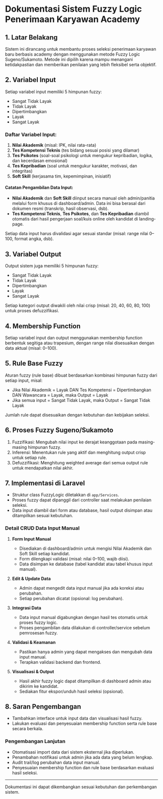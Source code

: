 # Dokumentasi Sistem Fuzzy Logic Penerimaan Karyawan Academy

## 1. Latar Belakang

Sistem ini dirancang untuk membantu proses seleksi penerimaan karyawan baru berbasis academy dengan menggunakan metode Fuzzy Logic Sugeno/Sukamoto. Metode ini dipilih karena mampu menangani ketidakpastian dan memberikan penilaian yang lebih fleksibel serta objektif.

## 2. Variabel Input

Setiap variabel input memiliki 5 himpunan fuzzy:

-   Sangat Tidak Layak
-   Tidak Layak
-   Dipertimbangkan
-   Layak
-   Sangat Layak

### Daftar Variabel Input:

1. **Nilai Akademik** (misal: IPK, nilai rata-rata)
2. **Tes Kompetensi Teknis** (tes bidang sesuai posisi yang dilamar)
3. **Tes Psikotes** (soal-soal psikologi untuk mengukur kepribadian, logika, dan kecerdasan emosional)
4. **Tes Kepribadian** (soal untuk mengukur karakter, motivasi, dan integritas)
5. **Soft Skill** (kerjasama tim, kepemimpinan, inisiatif)

#### Catatan Pengambilan Data Input:

-   **Nilai Akademik** dan **Soft Skill** diinput secara manual oleh admin/panitia melalui form khusus di dashboard/admin. Data ini bisa berasal dari dokumen resmi (transkrip, hasil observasi, dsb).
-   **Tes Kompetensi Teknis**, **Tes Psikotes**, dan **Tes Kepribadian** diambil otomatis dari hasil pengerjaan soal/kuis online oleh kandidat di landing-page.

Setiap data input harus divalidasi agar sesuai standar (misal: range nilai 0–100, format angka, dsb).

## 3. Variabel Output

Output sistem juga memiliki 5 himpunan fuzzy:

-   Sangat Tidak Layak
-   Tidak Layak
-   Dipertimbangkan
-   Layak
-   Sangat Layak

Setiap kategori output diwakili oleh nilai crisp (misal: 20, 40, 60, 80, 100) untuk proses defuzzifikasi.

## 4. Membership Function

Setiap variabel input dan output menggunakan membership function berbentuk segitiga atau trapesium, dengan range nilai disesuaikan dengan data aktual (misal: 0–100).

## 5. Rule Base Fuzzy

Aturan fuzzy (rule base) dibuat berdasarkan kombinasi himpunan fuzzy dari setiap input, misal:

-   Jika Nilai Akademik = Layak DAN Tes Kompetensi = Dipertimbangkan DAN Wawancara = Layak, maka Output = Layak
-   Jika semua input = Sangat Tidak Layak, maka Output = Sangat Tidak Layak

Jumlah rule dapat disesuaikan dengan kebutuhan dan kebijakan seleksi.

## 6. Proses Fuzzy Sugeno/Sukamoto

1. Fuzzifikasi: Mengubah nilai input ke derajat keanggotaan pada masing-masing himpunan fuzzy.
2. Inferensi: Menentukan rule yang aktif dan menghitung output crisp untuk setiap rule.
3. Defuzzifikasi: Menghitung weighted average dari semua output rule untuk mendapatkan nilai akhir.

## 7. Implementasi di Laravel

-   Struktur class FuzzyLogic diletakkan di `app/Services`.
-   Proses fuzzy dapat dipanggil dari controller saat melakukan penilaian seleksi.
-   Data input diambil dari form atau database, hasil output disimpan atau ditampilkan sesuai kebutuhan.

### Detail CRUD Data Input Manual

1. **Form Input Manual**

    - Disediakan di dashboard/admin untuk mengisi Nilai Akademik dan Soft Skill setiap kandidat.
    - Form dilengkapi validasi (misal: nilai 0–100, wajib diisi).
    - Data disimpan ke database (tabel kandidat atau tabel khusus input manual).

2. **Edit & Update Data**

    - Admin dapat mengedit data input manual jika ada koreksi atau perubahan.
    - Setiap perubahan dicatat (opsional: log perubahan).

3. **Integrasi Data**

    - Data input manual digabungkan dengan hasil tes otomatis untuk proses fuzzy logic.
    - Proses pengambilan data dilakukan di controller/service sebelum pemrosesan fuzzy.

4. **Validasi & Keamanan**

    - Pastikan hanya admin yang dapat mengakses dan mengubah data input manual.
    - Terapkan validasi backend dan frontend.

5. **Visualisasi & Output**
    - Hasil akhir fuzzy logic dapat ditampilkan di dashboard admin atau dikirim ke kandidat.
    - Sediakan fitur ekspor/unduh hasil seleksi (opsional).

## 8. Saran Pengembangan

-   Tambahkan interface untuk input data dan visualisasi hasil fuzzy.
-   Lakukan evaluasi dan penyesuaian membership function serta rule base secara berkala.

### Pengembangan Lanjutan

-   Otomatisasi import data dari sistem eksternal jika diperlukan.
-   Penambahan notifikasi untuk admin jika ada data yang belum lengkap.
-   Audit trail/log perubahan data input manual.
-   Penyesuaian membership function dan rule base berdasarkan evaluasi hasil seleksi.

---

Dokumentasi ini dapat dikembangkan sesuai kebutuhan dan perkembangan sistem.
